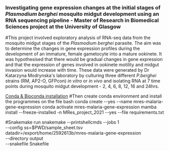 ### Investigating gene expression changes at the initial stages of _Plasmodium berghei_ mosquito midgut development using an RNA sequencing pipeline - Master of Research in Biomedical Sciences project at the University of Glasgow

#This project involved exploratory analysis of RNA-seq data from the mosquito midgut stages of the _Plasmodium berghei_ parasite. The aim was to determine the changes in gene expression profiles during the development of an immature, female gametocyte into a mature ookinete.  It was hypothesised that there would be gradual changes in gene expression and that the expression of genes involved in ookinete motility and midgut invasion would increase with time. These data were generated by Dr Katarzyna Modrynska's laboratory by culturing three different _P.berghei_ strains (RM, AP2-O, GFPcon) _in vitro_ or _in vivo_ and isolating RNA at 7 time points during mosquito midgut development - 2, 4, 6, 8, 12, 16 and 24hrs.

[Conda & Bioconda installation](https://bioconda.github.io/user/install.html)
#Then create conda environment and install the programmes on the file
bash
conda create --yes --name mres-malaria-gene-expression
conda activate mres-malaria-gene-expression
mamba install --freeze-installed -n MRes_project_2021 --yes --file requirements.txt

#Snakemake run
snakemake --printshellcmds --jobs 1 \
--config ss=$PWD/sample_sheet.tsv datadir=/export/home/2592613b/mres-malaria-gene-expression \
--directory output \
--snakefile Snakefile
